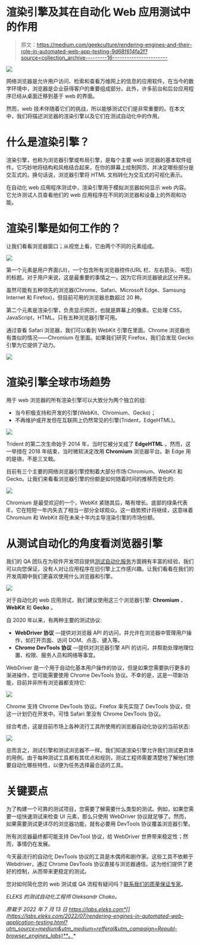 # 渲染引擎及其在自动化 Web 应用测试中的作用

> 原文：<https://medium.com/geekculture/rendering-engines-and-their-role-in-automated-web-app-testing-9d68f614fa2f?source=collection_archive---------16----------------------->

![](img/f1824a7eb1809cb6349d2ff2b1bec4fb.png)

网络浏览器是允许用户访问、检索和查看万维网上的信息的应用软件。在当今的数字环境中，浏览器是企业获得客户的重要组成部分。此外，许多前台和后台应用程序已经从桌面迁移到基于 web 的界面。

然而，web 技术伴随着它们的挑战，所以能够测试它们是非常重要的。在本文中，我们将描述浏览器的渲染引擎以及它们在测试自动化中的作用。

# 什么是渲染引擎？

渲染引擎，也称为浏览器引擎或布局引擎，是每个主要 web 浏览器的基本软件组件。它巧妙地将结构和风格结合起来，在你的屏幕上绘制网页，并决定哪些部分是交互式的。换句话说，浏览器引擎将 HTML 文档转化为交互式的可视化表示。

在自动化 web 应用程序测试中，渲染引擎用于模拟浏览器如何显示 web 内容。它允许测试人员查看他们的 web 应用程序在不同的浏览器和设备上的外观和功能。

# 渲染引擎是如何工作的？

让我们看看浏览器窗口；从视觉上看，它由两个不同的元素组成。

![](img/a2592ce9bdad5846df15bc5e2677fd2f.png)

第一个元素是用户界面(UI)，一个包含所有浏览器控件(URL 栏、左右箭头、书签)的标题。对于用户来说，这是最重要的事情之一，因为它将浏览器彼此区分开来。

虽然可能有五种领先的浏览器(Chrome、Safari、Microsoft Edge、Samsung Internet 和 Firefox)，但目前可用的浏览器总数超过 20 种。

第二个元素是渲染引擎，负责显示网页，也就是屏幕上的像素。它处理 CSS，JavaScript，HTML。只有五种浏览器引擎可用。

通过查看 Safari 浏览器，我们可以看到 WebKit 引擎在里面。Chrome 浏览器也有类似的情况——Chromium 在里面。如果我们研究 Firefox，我们会发现 Gecko 引擎为它提供了动力。

![](img/399917a9f51412bc90969d4560ec8f65.png)

# 渲染引擎全球市场趋势

用于 web 浏览器的所有渲染引擎可以大致分为两个独立的组:

*   当今积极支持和开发的引擎(WebKit、Chromium、Gecko)；
*   不再维护或开发但在互联网上仍然常见的引擎(Trident，EdgeHTML)。

![](img/52477f8a5f56cd66dfa340954f2db6cc.png)

Trident 的第二次生命始于 2014 年，当时它被分叉成了 **EdgeHTML** 。然而，这一举措在 2018 年结束，当时微软决定改用 **Chromium** 浏览器平台。新 Edge 用的是铬，不是三叉戟。

目前有三个主要的网络浏览器引擎控制着大部分市场:Chromium、WebKit 和 Gecko。让我们来看看浏览器引擎的份额是如何随着时间的推移而变化的:

![](img/2cdb245ec7d1dabba23d12ddab5b2ce2.png)

Chromium 是最受欢迎的一个，WebKit 紧随其后，略有增长。底部的绿条代表 IE，它在短短一年内失去了相当一部分全球观众。这一趋势预计将继续，这意味着 Chromium 和 WebKit 将在未来十年内主导渲染引擎的市场份额。

# 从测试自动化的角度看浏览器引擎

我们的 QA 团队在为软件开发项目提供[测试自动化服务](https://eleks.com/services/quality-assurance-and-testing-services/software-test-automation-services/?utm_source=medium&utm_medium=refferal&utm_campaign=Republ-browser_engines_labs)方面拥有丰富的经验，我们可以向您保证，没有人对让应用程序在旧引擎上工作感兴趣。让我们看看在我们的开发周期中我们更喜欢使用什么浏览器和引擎。

![](img/411853e3b8dd06fa6ae00c4f1e7b5453.png)

对于自动化的 web 应用测试，我们建议使用这三个浏览器引擎: **Chromium** 、 **WebKit** 和 **Gecko** 。

自 2020 年以来，有两种主要的测试协议:

*   **WebDriver 协议** —提供对浏览器 API 的访问，并允许在浏览器中管理用户操作，如打开页面、访问 DOM、点击、键入等。
*   **Chrome DevTools 协议** —提供对浏览器引擎 API 的访问，并帮助处理地理位置、权限、服务人员和网络等事宜。

WebDriver 是一个用于自动化基本用户操作的协议，但是如果您需要执行更多的渐进操作，您可能需要使用 Chrome DevTools 协议。不幸的是，这是一项新功能，目前并非所有浏览器都支持它:

![](img/c64ef94cf4823c2c5fe02e1396796e82.png)

Chrome 支持 Chrome DevTools 协议。Firefox 率先实现了 DevTools 协议，但这一计划仍在开发中。可惜 Safari 里没有 Chrome DevTools 协议。

综合考虑，这是目前市场上各种流行工具所使用的浏览器自动化协议的当前状态:

![](img/f6f71fbc5986498d15029205e88bfe0c.png)

总而言之，测试引擎和测试浏览器不一样。我们知道渲染引擎允许我们测试更具体的用例。由于每种测试工具都有其优点和规则，测试工程师需要清楚地了解他们想要自动化哪些特性，以便为任务选择最合适的工具。

# 关键要点

为了构建一个可靠的测试项目，您需要了解需要什么类型的测试。例如，如果您需要一组快速测试来检查 UI 元素，那么只使用 WebDriver 协议就足够了。然而，如果需要测试更详尽的浏览器功能，就有必要用 DevTools 协议覆盖浏览器引擎。

所有浏览器最终都可能支持 DevTool 协议，给 WebDriver 世界带来稳定性；然而，事情仍在发展。

今天最流行的自动化 DevTools 协议的工具是木偶师和剧作家。这些工具不依赖于 Webdriver，通过 Chrome DevTools 协议直接与浏览器通信。这为他们提供了更好的控制，从而带来更稳定的测试。

您对如何简化您的 web 测试或 QA 流程有疑问吗？[联系我们的质量保证专家](https://eleks.com/contact-us/?utm_source=medium&utm_medium=refferal&utm_campaign=Republ-browser_engines_labs)。

*ELEKS 的测试自动化工程师 Oleksandr Chako。*

*原载于 2022 年 7 月 13 日 https://labs.eleks.com*[](https://labs.eleks.com/2022/07/rendering-engines-in-automated-web-application-testing.html?utm_source=medium&utm_medium=refferal&utm_campaign=Republ-browser_engines_labs)**。**
